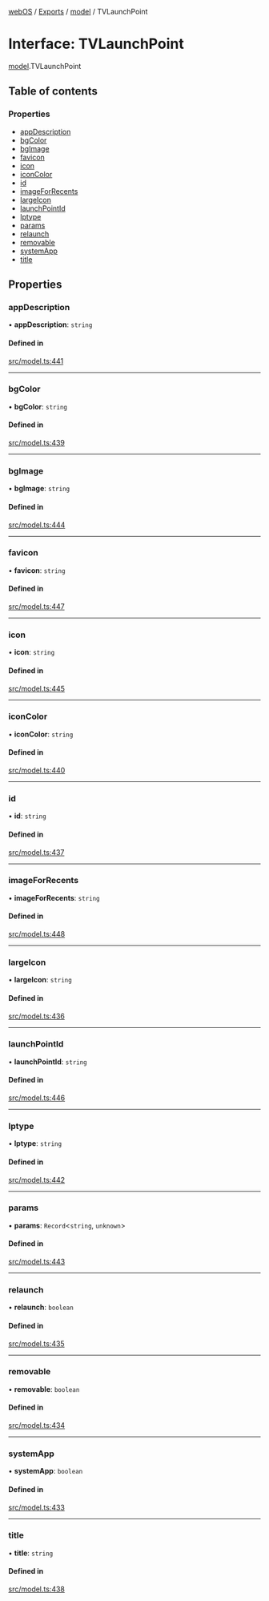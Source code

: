 [webOS](../README.md) / [Exports](../modules.md) / [model](../modules/model.md) / TVLaunchPoint

# Interface: TVLaunchPoint

[model](../modules/model.md).TVLaunchPoint

## Table of contents

### Properties

- [appDescription](model.TVLaunchPoint.md#appdescription)
- [bgColor](model.TVLaunchPoint.md#bgcolor)
- [bgImage](model.TVLaunchPoint.md#bgimage)
- [favicon](model.TVLaunchPoint.md#favicon)
- [icon](model.TVLaunchPoint.md#icon)
- [iconColor](model.TVLaunchPoint.md#iconcolor)
- [id](model.TVLaunchPoint.md#id)
- [imageForRecents](model.TVLaunchPoint.md#imageforrecents)
- [largeIcon](model.TVLaunchPoint.md#largeicon)
- [launchPointId](model.TVLaunchPoint.md#launchpointid)
- [lptype](model.TVLaunchPoint.md#lptype)
- [params](model.TVLaunchPoint.md#params)
- [relaunch](model.TVLaunchPoint.md#relaunch)
- [removable](model.TVLaunchPoint.md#removable)
- [systemApp](model.TVLaunchPoint.md#systemapp)
- [title](model.TVLaunchPoint.md#title)

## Properties

### appDescription

• **appDescription**: `string`

#### Defined in

[src/model.ts:441](https://github.com/Dabolus/webos-tv/blob/7abb5c9/src/model.ts#L441)

___

### bgColor

• **bgColor**: `string`

#### Defined in

[src/model.ts:439](https://github.com/Dabolus/webos-tv/blob/7abb5c9/src/model.ts#L439)

___

### bgImage

• **bgImage**: `string`

#### Defined in

[src/model.ts:444](https://github.com/Dabolus/webos-tv/blob/7abb5c9/src/model.ts#L444)

___

### favicon

• **favicon**: `string`

#### Defined in

[src/model.ts:447](https://github.com/Dabolus/webos-tv/blob/7abb5c9/src/model.ts#L447)

___

### icon

• **icon**: `string`

#### Defined in

[src/model.ts:445](https://github.com/Dabolus/webos-tv/blob/7abb5c9/src/model.ts#L445)

___

### iconColor

• **iconColor**: `string`

#### Defined in

[src/model.ts:440](https://github.com/Dabolus/webos-tv/blob/7abb5c9/src/model.ts#L440)

___

### id

• **id**: `string`

#### Defined in

[src/model.ts:437](https://github.com/Dabolus/webos-tv/blob/7abb5c9/src/model.ts#L437)

___

### imageForRecents

• **imageForRecents**: `string`

#### Defined in

[src/model.ts:448](https://github.com/Dabolus/webos-tv/blob/7abb5c9/src/model.ts#L448)

___

### largeIcon

• **largeIcon**: `string`

#### Defined in

[src/model.ts:436](https://github.com/Dabolus/webos-tv/blob/7abb5c9/src/model.ts#L436)

___

### launchPointId

• **launchPointId**: `string`

#### Defined in

[src/model.ts:446](https://github.com/Dabolus/webos-tv/blob/7abb5c9/src/model.ts#L446)

___

### lptype

• **lptype**: `string`

#### Defined in

[src/model.ts:442](https://github.com/Dabolus/webos-tv/blob/7abb5c9/src/model.ts#L442)

___

### params

• **params**: `Record`<`string`, `unknown`\>

#### Defined in

[src/model.ts:443](https://github.com/Dabolus/webos-tv/blob/7abb5c9/src/model.ts#L443)

___

### relaunch

• **relaunch**: `boolean`

#### Defined in

[src/model.ts:435](https://github.com/Dabolus/webos-tv/blob/7abb5c9/src/model.ts#L435)

___

### removable

• **removable**: `boolean`

#### Defined in

[src/model.ts:434](https://github.com/Dabolus/webos-tv/blob/7abb5c9/src/model.ts#L434)

___

### systemApp

• **systemApp**: `boolean`

#### Defined in

[src/model.ts:433](https://github.com/Dabolus/webos-tv/blob/7abb5c9/src/model.ts#L433)

___

### title

• **title**: `string`

#### Defined in

[src/model.ts:438](https://github.com/Dabolus/webos-tv/blob/7abb5c9/src/model.ts#L438)
